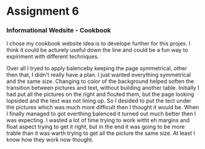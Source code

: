 # Assignment 6
### Informational Wedsite - Cookbook 
<p>I chose my cookbook website idea is to develope further for this projex. I think it could be acturely useful down the line and could be a fun way to expiriment with different techniques. <p>

<p>Over all I tryed to apply balenceby keeping the page symmetrical, other then that, I didn't really have a plan. I just wanted everything symmetrical and the same size. Changing to color of the background helped soften the transition between pictures and text, without building another table. Initially I had put all the pictures on the right and flouted them, but the page looking lopsided and the text was not lining up. So I desided to put the tect under the pictures which was much more difficult then I thought it would be. When I finally managed to got everthing balenced it turned out much better then I was expecting. I wasted a lot of time trying to work witht eh margins and float aspect trying to get it right, but in the end it was going to be more trable than it was warth trying to get all the picture the same size. At least I know how they work now thought. </p>